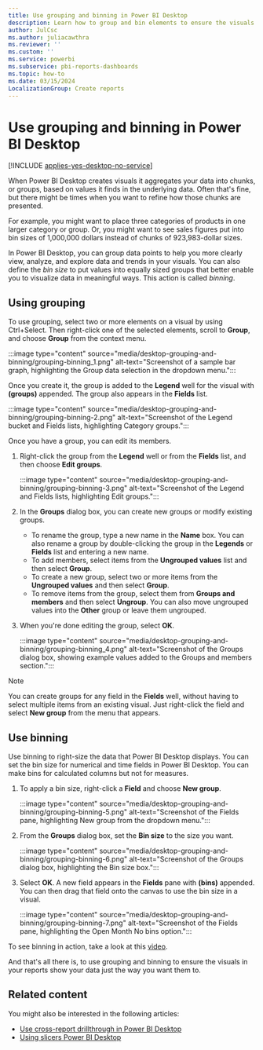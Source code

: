 ```yaml
---
title: Use grouping and binning in Power BI Desktop
description: Learn how to group and bin elements to ensure the visuals in your reports show your data the way you want them to.
author: JulCsc
ms.author: juliacawthra
ms.reviewer: ''
ms.custom: ''
ms.service: powerbi
ms.subservice: pbi-reports-dashboards
ms.topic: how-to
ms.date: 03/15/2024
LocalizationGroup: Create reports
---
```


# Use grouping and binning in Power BI Desktop

[!INCLUDE [applies-yes-desktop-no-service](../includes/applies-yes-desktop-no-service.md)]

When Power BI Desktop creates visuals it aggregates your data into chunks, or groups, based on values it finds in the underlying data. Often that's fine, but there might be times when you want to refine how those chunks are presented.

For example, you might want to place three categories of products in one larger category or group. Or, you might want to see sales figures put into bin sizes of 1,000,000 dollars instead of chunks of 923,983-dollar sizes.

In Power BI Desktop, you can group data points to help you more clearly view, analyze, and explore data and trends in your visuals. You can also define the *bin size* to put values into equally sized groups that better enable you to visualize data in meaningful ways. This action is called *binning*.

## Using grouping

To use grouping, select two or more elements on a visual by using Ctrl+Select. Then right-click one of the selected elements, scroll to **Group**, and choose **Group** from the context menu.

:::image type="content" source="media/desktop-grouping-and-binning/grouping-binning_1.png" alt-text="Screenshot of a sample bar graph, highlighting the Group data selection in the dropdown menu.":::

Once you create it, the group is added to the **Legend** well for the visual with **(groups)** appended. The group also appears in the **Fields** list.

:::image type="content" source="media/desktop-grouping-and-binning/grouping-binning-2.png" alt-text="Screenshot of the Legend bucket and Fields lists, highlighting Category groups.":::

Once you have a group, you can edit its members.

1. Right-click the group from the **Legend** well or from the **Fields** list, and then choose **Edit groups**.

    :::image type="content" source="media/desktop-grouping-and-binning/grouping-binning-3.png" alt-text="Screenshot of the Legend and Fields lists, highlighting Edit groups.":::

1. In the **Groups** dialog box, you can create new groups or modify existing groups.
   - To rename the group, type a new name in the **Name** box. You can also rename a group by double-clicking the group in the **Legends** or **Fields** list and entering a new name.
   - To add members, select items from the **Ungrouped values** list and then select **Group**.
   - To create a new group, select two or more items from the **Ungrouped values** and then select **Group**.
   - To remove items from the group, select them from **Groups and members** and then select **Ungroup**. You can also move ungrouped values into the **Other** group or leave them ungrouped.
1. When you're done editing the group, select **OK**.

    :::image type="content" source="media/desktop-grouping-and-binning/grouping-binning_4.png" alt-text="Screenshot of the Groups dialog box, showing example values added to the Groups and members section.":::

> [!NOTE]
> You can create groups for any field in the **Fields** well, without having to select multiple items from an existing visual. Just right-click the field and select **New group** from the menu that appears.

## Use binning

Use binning to right-size the data that Power BI Desktop displays. You can set the bin size for numerical and time fields in Power BI Desktop. You can make bins for calculated columns but not for measures.

1. To apply a bin size, right-click a **Field** and choose **New group**.

    :::image type="content" source="media/desktop-grouping-and-binning/grouping-binning-5.png" alt-text="Screenshot of the Fields pane, highlighting New group from the dropdown menu.":::

1. From the **Groups** dialog box, set the **Bin size** to the size you want.

    :::image type="content" source="media/desktop-grouping-and-binning/grouping-binning-6.png" alt-text="Screenshot of the Groups dialog box, highlighting the Bin size box.":::

1. Select **OK**. A new field appears in the **Fields** pane with **(bins)** appended. You can then drag that field onto the canvas to use the bin size in a visual.

    :::image type="content" source="media/desktop-grouping-and-binning/grouping-binning-7.png" alt-text="Screenshot of the Fields pane, highlighting the Open Month No bins option.":::

To see binning in action, take a look at this [video](https://www.youtube.com/watch?v=BRvdZSfO0DY).

And that's all there is, to use grouping and binning to ensure the visuals in your reports show your data just the way you want them to.

## Related content

You might also be interested in the following articles:

- [Use cross-report drillthrough in Power BI Desktop](desktop-drillthrough.md)
- [Using slicers Power BI Desktop](../visuals/power-bi-visualization-slicers.md)
